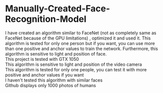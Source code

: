 # Manually-Created-Face-Recognition-Model
I have created an algorithm similar to FaceNet (not as completely same as FaceNet because of the GPU limitations) , optimized it and used it. This algorithm is tested for only one person but if you want, you can use more than one positive and anchor values to train the network. Furthermore, this algorithm is sensitive to light and position of face.<br>
This project is tested with GTX 1050<br>
This algorithm is sensitive to light and position of the video camera<br>
This algorithm is tested for only one people, you can test it with more positive and anchor values if you want<br>
I haven't tested this algorithm with similar faces<br>
Github displays only 1000 photos of humans<br>
